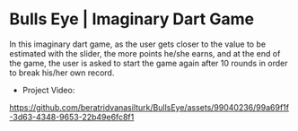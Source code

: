 # Bulls Eye | Imaginary Dart Game

In this imaginary dart game, as the user gets closer to the value to be estimated with the slider, the more points he/she earns, and at the end of the game, the user is asked to start the game again after 10 rounds in order to break his/her own record.

- Project Video:

https://github.com/beratridvanasilturk/BullsEye/assets/99040236/99a69f1f-3d63-4348-9653-22b49e6fc8f1

